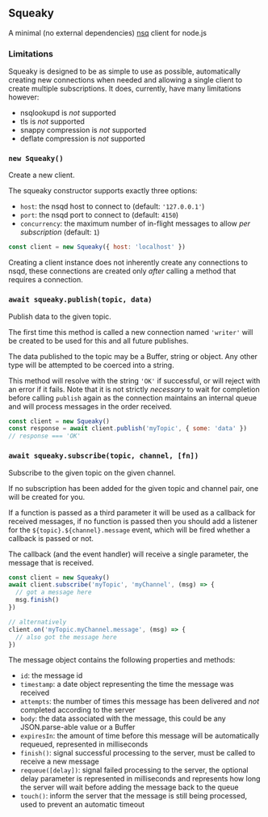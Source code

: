 ## Squeaky

A minimal (no external dependencies) [nsq](http://nsq.io) client for node.js

### Limitations

Squeaky is designed to be as simple to use as possible, automatically creating new connections when needed and allowing a single client to create multiple subscriptions.
It does, currently, have many limitations however:

- nsqlookupd is _not_ supported
- tls is _not_ supported
- snappy compression is _not_ supported
- deflate compression is _not_ supported

### `new Squeaky()`

Create a new client.

The squeaky constructor supports exactly three options:

- `host`: the nsqd host to connect to (default: `'127.0.0.1'`)
- `port`: the nsqd port to connect to (default: `4150`)
- `concurrency`: the maximum number of in-flight messages to allow _per subscription_ (default: `1`)

```js
const client = new Squeaky({ host: 'localhost' })
```

Creating a client instance does not inherently create any connections to nsqd, these connections are created only _after_ calling a method that requires a connection.

### `await squeaky.publish(topic, data)`

Publish data to the given topic.

The first time this method is called a new connection named `'writer'` will be created to be used for this and all future publishes.

The data published to the topic may be a Buffer, string or object. Any other type will be attempted to be coerced into a string.

This method will resolve with the string `'OK'` if successful, or will reject with an error if it fails. Note that it is not strictly _necessary_ to wait for completion before calling `publish` again as the connection maintains an internal queue and will process messages in the order received.

```js
const client = new Squeaky()
const response = await client.publish('myTopic', { some: 'data' })
// response === 'OK'
```

### `await squeaky.subscribe(topic, channel, [fn])`

Subscribe to the given topic on the given channel.

If no subscription has been added for the given topic and channel pair, one will be created for you.

If a function is passed as a third parameter it will be used as a callback for received messages, if no function is passed then you should add a listener for the `${topic}.${channel}.message` event, which will be fired whether a callback is passed or not.

The callback (and the event handler) will receive a single parameter, the message that is received.

```js
const client = new Squeaky()
await client.subscribe('myTopic', 'myChannel', (msg) => {
  // got a message here
  msg.finish()
})

// alternatively
client.on('myTopic.myChannel.message', (msg) => {
  // also got the message here
})
```

The message object contains the following properties and methods:

- `id`: the message id
- `timestamp`: a date object representing the time the message was received
- `attempts`: the number of times this message has been delivered and _not_ completed according to the server
- `body`: the data associated with the message, this could be any JSON.parse-able value or a Buffer
- `expiresIn`: the amount of time before this message will be automatically requeued, represented in milliseconds
- `finish()`: signal successful processing to the server, must be called to receive a new message
- `requeue([delay])`: signal failed processing to the server, the optional delay parameter is represented in milliseconds and represents how long the server will wait before adding the message back to the queue
- `touch()`: inform the server that the message is still being processed, used to prevent an automatic timeout
